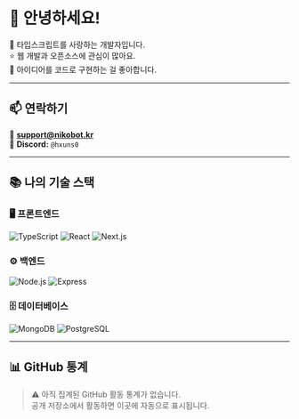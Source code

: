 # 👋 안녕하세요!

🌱 타입스크립트를 사랑하는 개발자입니다.  
⭐ 웹 개발과 오픈소스에 관심이 많아요.  
🚀 아이디어를 코드로 구현하는 걸 좋아합니다.

---

## 📫 연락하기

📧 **support@nikobot.kr**  
💬 **Discord:** `@hxuns0`

---

## 📚 나의 기술 스택

### 🖥️ 프론트엔드
![TypeScript](https://img.shields.io/badge/TypeScript-3178C6?style=for-the-badge&logo=typescript&logoColor=white)
![React](https://img.shields.io/badge/React-61DAFB?style=for-the-badge&logo=react&logoColor=black)
![Next.js](https://img.shields.io/badge/Next.js-000000?style=for-the-badge&logo=nextdotjs&logoColor=white)

### ⚙️ 백엔드
![Node.js](https://img.shields.io/badge/Node.js-339933?style=for-the-badge&logo=nodedotjs&logoColor=white)
![Express](https://img.shields.io/badge/Express-000000?style=for-the-badge&logo=express&logoColor=white)

### 🗄️ 데이터베이스
![MongoDB](https://img.shields.io/badge/MongoDB-47A248?style=for-the-badge&logo=mongodb&logoColor=white)
![PostgreSQL](https://img.shields.io/badge/PostgreSQL-4169E1?style=for-the-badge&logo=postgresql&logoColor=white)

---

## 📊 GitHub 통계

> ⚠️ 아직 집계된 GitHub 활동 통계가 없습니다.  
> 공개 저장소에서 활동하면 이곳에 자동으로 표시됩니다.
